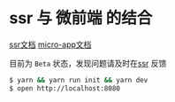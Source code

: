 # ssr 与 微前端 的结合

[ssr文档](http://doc.ssr-fc.com/)
[micro-app文档](https://zeroing.jd.com/micro-app/)

目前为 `Beta` 状态，发现问题请及时在[ssr](https://github.com/ykfe/ssr/issues) 反馈

```bash
$ yarn && yarn run init && yarn dev
$ open http://localhost:8080
```